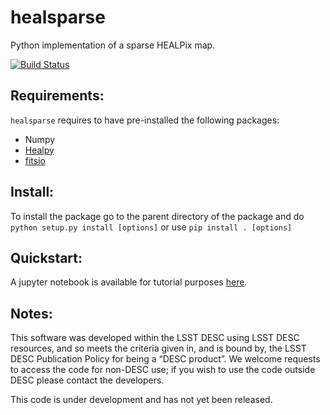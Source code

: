 # healsparse
Python implementation of a sparse HEALPix map.

[![Build Status](https://travis-ci.org/LSSTDESC/healsparse.svg?branch=master)](https://travis-ci.org/LSSTDESC/healsparse)

## Requirements:

`healsparse` requires to have pre-installed the following packages:

- Numpy
- [Healpy](https://github.com/healpy/healpy)
- [fitsio](https://github.com/esheldon/fitsio)

## Install:

To install the package go to the parent directory of the package and do `python
setup.py install [options]` or use `pip install . [options]`

## Quickstart:

A jupyter notebook is available for tutorial purposes [here](./tutorial/quickstart.ipynb).

## Notes:

This software was developed within the LSST DESC using LSST DESC resources, and
so meets the criteria given in, and is bound by, the LSST DESC Publication
Policy for being a “DESC product”.  We welcome requests to access the code for
non-DESC use; if you wish to use the code outside DESC please contact the
developers.

This code is under development and has not yet been released.


